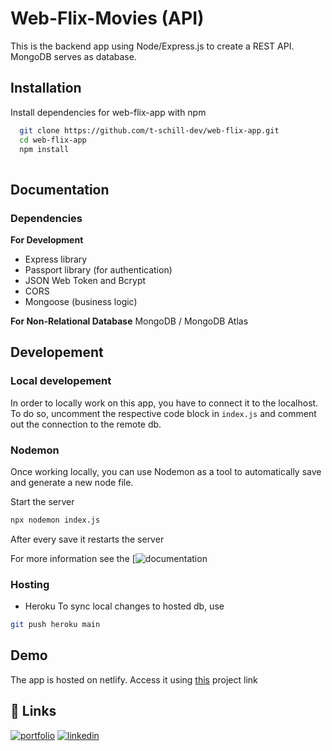 # Web-Flix-Movies (API)

This is the backend app using Node/Express.js to create a REST API.
MongoDB serves as database.


## Installation

Install dependencies for web-flix-app with npm

```bash
  git clone https://github.com/t-schill-dev/web-flix-app.git
  cd web-flix-app
  npm install
  
```
    
## Documentation

### Dependencies
**For Development**
- Express library
- Passport library (for authentication)
- JSON Web Token and Bcrypt
- CORS
- Mongoose (business logic)

**For Non-Relational Database**
MongoDB / MongoDB Atlas


## Developement
### Local developement
In order to locally work on this app, you have to connect it to the localhost.
To do so, uncomment the respective code block in `index.js` and comment out the connection to the remote db.

### Nodemon
Once working locally, you can use Nodemon as a tool to automatically save and generate a new node file.

Start the server
```bash
npx nodemon index.js
```
After every save it restarts the server

For more information see the [![documentation](https://www.npmjs.com/package/nodemon)

### Hosting
- Heroku
To sync local changes to hosted db, use
```bash
git push heroku main
```

## Demo

The app is hosted on netlify.
Access it using [this]( https://webflix-movies.netlify.app/) project link
## 🔗 Links
[![portfolio](https://img.shields.io/badge/my_portfolio-000?style=for-the-badge&logo=ko-fi&logoColor=white)](https://t-schill-dev.github.io/portfolio-website/)
[![linkedin](https://img.shields.io/badge/linkedin-0A66C2?style=for-the-badge&logo=linkedin&logoColor=white)](https://www.linkedin.com/in/timon-schill/)



